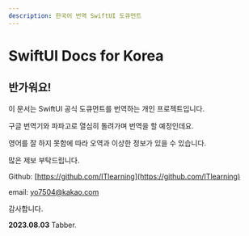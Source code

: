 ```yaml
---
description: 한국어 번역 SwiftUI 도큐먼트
---
```


# SwiftUI Docs for Korea

## 반가워요!

이 문서는 SwiftUI 공식 도큐먼트를 번역하는 개인 프로젝트입니다.

구글 번역기와 파파고로 열심히 돌려가며 번역을 할 예정인데요.

영어를 잘 하지 못함에 따라 오역과 이상한 정보가 있을 수 있습니다.

많은 제보 부탁드립니다.

Github: [https://github.com/ITlearning](https://github.com/ITlearning)

email: yo7504@kakao.com

감사합니다.



**2023.08.03** Tabber.
